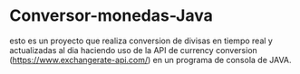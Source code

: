 # Conversor-monedas-Java
esto es un proyecto que realiza conversion de divisas en tiempo real y actualizadas al dia haciendo uso de la API de currency conversion (https://www.exchangerate-api.com/) en un programa de consola de JAVA.
